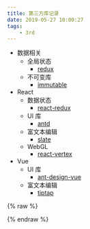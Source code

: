```yaml
---
title: 第三方库记录
date: 2019-05-27 10:00:27
tags:
    - 3rd
---
```


- 数据相关
    - 全局状态
        - [redux](https://github.com/reduxjs/redux)
    - 不可变库
        - [immutable](https://github.com/immutable-js/immutable-js)
- React
    - 数据状态
        - [react-redux](https://github.com/reduxjs/react-redux)
    - UI 库
        - [antd](https://github.com/ant-design/ant-design)
    - 富文本编辑
        - [slate](https://github.com/ianstormtaylor/slate)
    - WebGL
        - [react-vertex](https://github.com/sghall/react-vertex)
- Vue
    - UI 库
        - [ant-design-vue](https://github.com/vueComponent/ant-design-vue)
    - 富文本编辑
        - [tiptap](https://github.com/scrumpy/tiptap)


{% raw %}
<link rel="stylesheet" href="/assert/third-use-or-to-use/page.css"/>
<script src="/assert/third-use-or-to-use/page.js"></script>
{% endraw %}
